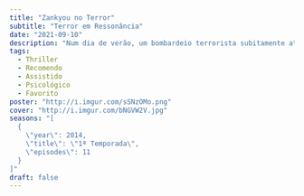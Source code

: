 ```yaml
---
title: "Zankyou no Terror"
subtitle: "Terror em Ressonância"
date: "2021-09-10"
description: "Num dia de verão, um bombardeio terrorista subitamente atinge Tóquio. Descobre-se que os culpados por trás desse ato que acordou a nação do seu sono complacente são apenas dois garotos. Agora, os culpados, conhecidos como \"Sphinx\" (Esfínge) começam um grandioso jogo que engloba todo o território japonês"
tags:
  - Thriller
  - Recomendo
  - Assistido
  - Psicológico
  - Favorito
poster: "http://i.imgur.com/sSNzOMo.png"
cover: "http://i.imgur.com/bNGVW2V.jpg"
seasons: "[
  {
    \"year\": 2014,
    \"title\": \"1ª Temporada\",
    \"episodes\": 11
  }
]"
draft: false
---
```

